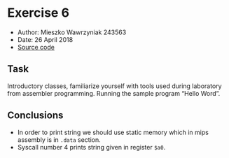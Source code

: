 # Exercise 6
- Author: Mieszko Wawrzyniak 243563
- Date: 26 April 2018
- [Source code](https://raw.githubusercontent.com/kaaboaye/ComputerArchitectureAndOrganization/master/Lab6/main.asm)

## Task
Introductory classes, familiarize yourself with tools used during laboratory
from assembler programming. Running the sample program “Hello Word”.

## Conclusions
- In order to print string we should use static memory which in mips assembly
  is in `.data` section.
- Syscall number 4 prints string given in register `$a0`.
